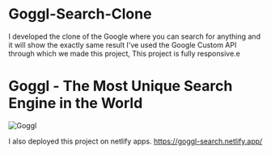 # Goggl-Search-Clone
I developed the clone of the Google where you can search for anything and it will show the exactly same result I've used the Google Custom API through which we made this project, This project  is fully responsive.e
# Goggl - The Most Unique Search Engine in the World

![Goggl](https://i.ibb.co/yQdYhtq/image.png)

I also deployed this project on netlify apps.
https://goggl-search.netlify.app/
